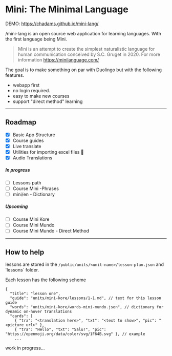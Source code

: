 # Mini: The Minimal Language

DEMO: https://chadams.github.io/mini-lang/

/mini-lang is an open source web application for learning languages. With the first language being Mini.

> Mini is an attempt to create the simplest naturalistic language for human communication conceived by S.C. Gruget in 2020. For more information https://minilanguage.com/

The goal is to make something on par with Duolingo but with the following features.

- webapp first
- no login required.
- easy to make new courses
- support "direct method" learning

---

## Roadmap

- [x] Basic App Structure
- [x] Course guides
- [x] Live translate
- [x] Utilities for importing excel files :tada:
- [x] Audio Translations

##### In progress

- [ ] Lessons path
- [ ] Course Mini -Phrases
- [ ] mini/en - Dictionary

##### Upcoming

- [ ] Course Mini Kore
- [ ] Course Mini Mundo
- [ ] Course Mini Mundo - Direct Method

---

## How to help

lessons are stored in the `/public/units/<unit-name>/lesson-plan.json` and 'lessons` folder.

Each lesson has the following scheme

```
{
  "title": "lesson one",
  "guide": "units/mini-kore/lessons/1-1.md", // text for this lesson guide
  "words": "units/mini-kore/words-mini-mundo.json", // dictionary for dynamic on-hover translations
  "cards": [
    { "tra": "<translation here>", "txt": "<text to show>", "pic": "<picture url>" },
    { "tra": "Hello", "txt": "Salu!", "pic": "https://openmoji.org/data/color/svg/1F64B.svg" }, // example
    ...
```

work in progress...
